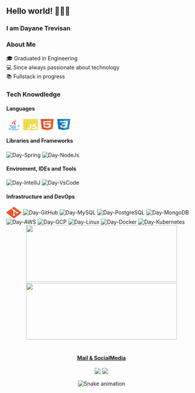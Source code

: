 <h2>Hello world! 🙋🏻‍♀</h2>  
<h3>I am Dayane Trevisan</h3>  

<div style="display: inline_block">
   <h3>About Me</h3>
   🎓 Graduated in Engineering<br>
   💻 Since always passionate about technology<br>
   📚 Fullstack in progress
 </div>

<div style="display: inline_block">
<h3>Tech Knowdledge</h3>
<h4>Languages</h4>
  <img align="center" alt="Day-Java" height="30" width="40" src="https://raw.githubusercontent.com/devicons/devicon/master/icons/java/java-original.svg">
  <img align="center" alt="Day-Js" height="30" width="40" src="https://raw.githubusercontent.com/devicons/devicon/master/icons/javascript/javascript-plain.svg">
  <img align="center" alt="Day-HTML" height="30" width="40" src="https://raw.githubusercontent.com/devicons/devicon/master/icons/html5/html5-original.svg">
  <img align="center" alt="Day-CSS" height="30" width="40" src="https://raw.githubusercontent.com/devicons/devicon/master/icons/css3/css3-original.svg">
</div>

<div style="display: inline_block">
<h4>Libraries and Frameworks</h4>
  <img align="center" alt="Day-Spring" height="30" width="40" src="https://cdn.jsdelivr.net/gh/devicons/devicon/icons/spring/spring-original.svg">
  <img align="center" alt="Day-NodeJs" height="30" width="40" src="https://cdn.jsdelivr.net/gh/devicons/devicon/icons/nodejs/nodejs-original.svg">
</div>

<div style="display: inline_block">
<h4>Enviroment, IDEs and Tools</h4>
<div style="display: inline_block">
<img align="center" alt="Day-IntelliJ" height="30" width="40" src="https://cdn.jsdelivr.net/gh/devicons/devicon/icons/intellij/intellij-original.svg" />
<img align="center" alt="Day-VsCode" height="30" width="40" src="https://cdn.jsdelivr.net/gh/devicons/devicon/icons/vscode/vscode-original.svg"/> 
</div>

<div style="display: inline_block">
<h4>Infrastructure and DevOps</h4> 
  <img align="center" alt="Day-Git" height="30" width="40" src="https://raw.githubusercontent.com/devicons/devicon/master/icons/git/git-original.svg">
  <img align="center" alt="Day-GitHub" height="30" width="40" src="https://cdn.jsdelivr.net/gh/devicons/devicon/icons/github/github-original.svg" >
  <img align="center" alt="Day-MySQL" height="30" width="40" src="https://cdn.jsdelivr.net/gh/devicons/devicon/icons/mysql/mysql-original.svg">
  <img align="center" alt="Day-PostgreSQL" height="30" width="40" src="https://cdn.jsdelivr.net/gh/devicons/devicon/icons/postgresql/postgresql-original.svg">
  <img align="center" alt="Day-MongoDB" height="30" width="40" src="https://cdn.jsdelivr.net/gh/devicons/devicon/icons/mongodb/mongodb-original.svg">
  <img align="center" alt="Day-AWS" height="30" width="40" src="https://cdn.jsdelivr.net/gh/devicons/devicon/icons/amazonwebservices/amazonwebservices-original.svg">
  <img align="center" alt="Day-GCP" height="30" width="40" src="https://cdn.jsdelivr.net/gh/devicons/devicon/icons/googlecloud/googlecloud-original.svg">
  <img align="center" alt="Day-Linux" height="30" width="40" src="https://cdn.jsdelivr.net/gh/devicons/devicon/icons/linux/linux-original.svg">
  <img align="center" alt="Day-Docker" height="30" width="40" src="https://cdn.jsdelivr.net/gh/devicons/devicon/icons/docker/docker-original.svg">
  <img align="center" alt="Day-Kubernetes" height="30" width="40" src="https://cdn.jsdelivr.net/gh/devicons/devicon/icons/kubernetes/kubernetes-plain.svg">
</div>
   
<div align="center" style="justify-content: space-between">
  <a href="https://github.com/daytrevisan">
  <img height="150em" width="400em" src="https://github-readme-stats.vercel.app/api?username=daytrevisan&show_icons=true&theme=dracula&include_all_commits=true&count_private=true"/>
  <img height="150em" width="400em" src="https://github-readme-stats.vercel.app/api/top-langs/?username=daytrevisan&layout=compact&langs_count=7&theme=dracula"/ style="padding-bottom: 10px">
</div>
   
##

<div align="center">
<h4>Mail & SocialMedia</h4>
  <a href = "mailto:dayanetma@gmail.com"><img src="https://img.shields.io/badge/-Gmail-%23333?style=for-the-badge&logo=gmail&logoColor=white" target="_blank"></a>
  <a href="https://www.linkedin.com/in/dayane-trevisan" target="_blank"><img src="https://img.shields.io/badge/-LinkedIn-%230077B5?style=for-the-badge&logo=linkedin&logoColor=white" target="_blank"></a>
 
   ![Snake animation](https://github.com/daytrevisan/daytrevisan/blob/output/github-contribution-grid-snake.svg)
</div>
 
